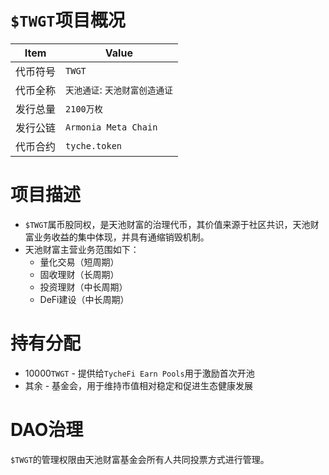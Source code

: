# `$TWGT`项目概况

|Item | Value|
|--|--|
| 代币符号 | `TWGT` |
| 代币全称 | `天池通证`: `天池财富创造通证` |
| 发行总量 | `2100万枚` |
| 发行公链 | `Armonia Meta Chain`|
| 代币合约 | `tyche.token` |

# 项目描述

* `$TWGT`属币股同权，是天池财富的治理代币，其价值来源于社区共识，天池财富业务收益的集中体现，并具有通缩销毁机制。
* 天池财富主营业务范围如下：
  - 量化交易（短周期）
  - 固收理财（长周期）
  - 投资理财（中长周期）
  - DeFi建设（中长周期）
  
# 持有分配

* 10000`TWGT` - 提供给`TycheFi Earn Pools`用于激励首次开池
* 其余 - 基金会，用于维持市值相对稳定和促进生态健康发展
  
# DAO治理

`$TWGT`的管理权限由天池财富基金会所有人共同投票方式进行管理。